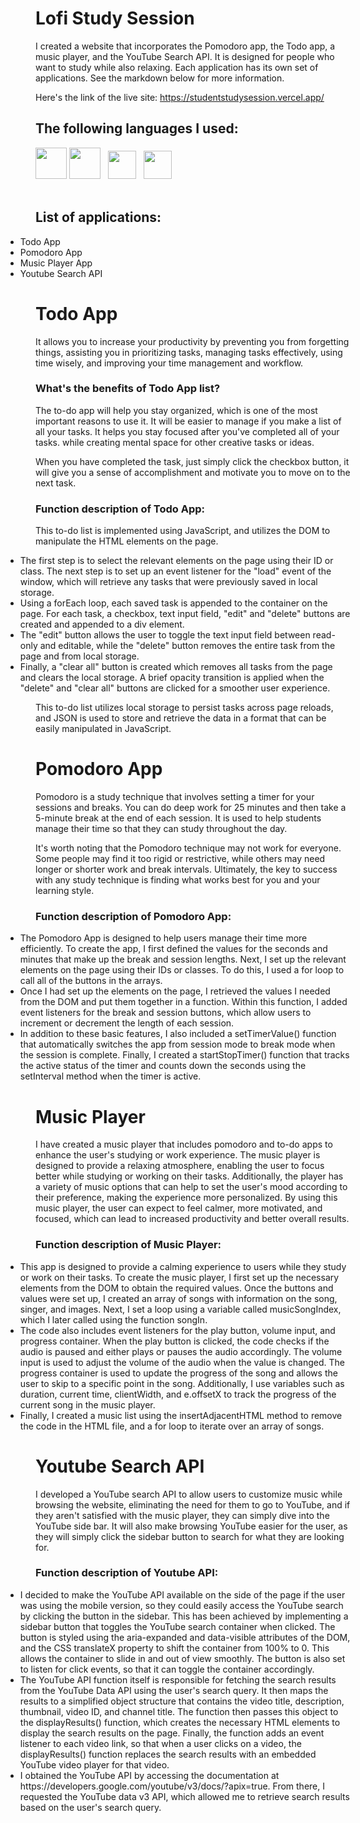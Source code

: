 # Lofi Study Session

I created a website that incorporates the Pomodoro app, the Todo app, a music player, and the YouTube Search API. It is designed for people who want to study while also relaxing. Each application has its own set of applications. See the markdown below for more information.

Here's the link of the live site: https://studentstudysession.vercel.app/

## The following languages I used:

<div align-items: left>
<img src="https://user-images.githubusercontent.com/25181517/192158954-f88b5814-d510-4564-b285-dff7d6400dad.png" width="50">
<img src="https://user-images.githubusercontent.com/25181517/183898674-75a4a1b1-f960-4ea9-abcb-637170a00a75.png" width="50">
&nbsp;
<img src="https://user-images.githubusercontent.com/25181517/192158956-48192682-23d5-4bfc-9dfb-6511ade346bc.png" width="45">
&nbsp;
  <img src="https://user-images.githubusercontent.com/25181517/117447155-6a868a00-af3d-11eb-9cfe-245df15c9f3f.png" width="45">
</div >
<br>

## List of applications:

<ul style="text-align: left;">
<li style="margin-left: -3rem;">Todo App</li>
<li style="margin-left: -3rem;">Pomodoro App</li>
<li style="margin-left: -3rem;">Music Player App</li>
<li style="margin-left: -3rem;">Youtube Search API</li>
</ul>

# Todo App

<p>It allows you to increase your productivity by preventing you from forgetting things, assisting you in prioritizing tasks, managing tasks effectively, using time wisely, and improving your time management and workflow.</p>

### What's the benefits of Todo App list?

The to-do app will help you stay organized, which is one of the most important reasons to use it. It will be easier to manage if you make a list of all your tasks. It helps you stay focused after you've completed all of your tasks. while creating mental space for other creative tasks or ideas.

When you have completed the task, just simply click the checkbox button, it will give you a sense of accomplishment and motivate you to move on to the next task.

### Function description of Todo App:

This to-do list is implemented using JavaScript, and utilizes the DOM to manipulate the HTML elements on the page.

<ul style="text-align: left;">
<li style="margin-left: -3rem;"> The first step is to select the relevant elements on the page using their ID or class. The next step is to set up an event listener for the "load" event of the window, which will retrieve any tasks that were previously saved in local storage.

<li style="margin-left: -3rem;"> Using a forEach loop, each saved task is appended to the container on the page. For each task, a checkbox, text input field, "edit" and "delete" buttons are created and appended to a div element.

<li style="margin-left: -3rem;"> The "edit" button allows the user to toggle the text input field between read-only and editable, while the "delete" button removes the entire task from the page and from local storage.

<li style="margin-left: -3rem;"> Finally, a "clear all" button is created which removes all tasks from the page and clears the local storage. A brief opacity transition is applied when the "delete" and "clear all" buttons are clicked for a smoother user experience.
</ul>

This to-do list utilizes local storage to persist tasks across page reloads, and JSON is used to store and retrieve the data in a format that can be easily manipulated in JavaScript.

# Pomodoro App

Pomodoro is a study technique that involves setting a timer for your sessions and breaks. You can do deep work for 25 minutes and then take a 5-minute break at the end of each session. It is used to help students manage their time so that they can study throughout the day.

It's worth noting that the Pomodoro technique may not work for everyone. Some people may find it too rigid or restrictive, while others may need longer or shorter work and break intervals. Ultimately, the key to success with any study technique is finding what works best for you and your learning style.

### Function description of Pomodoro App:

<ul style="text-align: left;">
<li style="margin-left: -3rem;">The Pomodoro App is designed to help users manage their time more efficiently. To create the app, I first defined the values for the seconds and minutes that make up the break and session lengths. Next, I set up the relevant elements on the page using their IDs or classes. To do this, I used a for loop to call all of the buttons in the arrays.

<li style="margin-left: -3rem;">Once I had set up the elements on the page, I retrieved the values I needed from the DOM and put them together in a function. Within this function, I added event listeners for the break and session buttons, which allow users to increment or decrement the length of each session.

<li style="margin-left: -3rem;">In addition to these basic features, I also included a setTimerValue() function that automatically switches the app from session mode to break mode when the session is complete. Finally, I created a startStopTimer() function that tracks the active status of the timer and counts down the seconds using the setInterval method when the timer is active.
</ul>

# Music Player

I have created a music player that includes pomodoro and to-do apps to enhance the user's studying or work experience. The music player is designed to provide a relaxing atmosphere, enabling the user to focus better while studying or working on their tasks. Additionally, the player has a variety of music options that can help to set the user's mood according to their preference, making the experience more personalized. By using this music player, the user can expect to feel calmer, more motivated, and focused, which can lead to increased productivity and better overall results.

### Function description of Music Player:

<ul style="text-align: left;">
<li style="margin-left: -3rem;">This app is designed to provide a calming experience to users while they study or work on their tasks. To create the music player, I first set up the necessary elements from the DOM to obtain the required values. Once the buttons and values were set up, I created an array of songs with information on the song, singer, and images. Next, I set a loop using a variable called musicSongIndex, which I later called using the function songIn.

<li style="margin-left: -3rem;">The code also includes event listeners for the play button, volume input, and progress container. When the play button is clicked, the code checks if the audio is paused and either plays or pauses the audio accordingly. The volume input is used to adjust the volume of the audio when the value is changed. The progress container is used to update the progress of the song and allows the user to skip to a specific point in the song. Additionally, I use variables such as duration, current time, clientWidth, and e.offsetX to track the progress of the current song in the music player.

<li style="margin-left: -3rem;">Finally, I created a music list using the insertAdjacentHTML method to remove the code in the HTML file, and a for loop to iterate over an array of songs.
</ul>

# Youtube Search API

I developed a YouTube search API to allow users to customize music while browsing the website, eliminating the need for them to go to YouTube, and if they aren't satisfied with the music player, they can simply dive into the YouTube side bar. It will also make browsing YouTube easier for the user, as they will simply click the sidebar button to search for what they are looking for.

### Function description of Youtube API:

<ul style="text-align: left;">
<li style="margin-left: -3rem;">I decided to make the YouTube API available on the side of the page if the user was using the mobile version, so they could easily access the YouTube search by clicking the button in the sidebar. This has been achieved by implementing a sidebar button that toggles the YouTube search container when clicked. The button is styled using the aria-expanded and data-visible attributes of the DOM, and the CSS translateX property to shift the container from 100% to 0. This allows the container to slide in and out of view smoothly. The button is also set to listen for click events, so that it can toggle the container accordingly.

<li style="margin-left: -3rem;">The YouTube API function itself is responsible for fetching the search results from the YouTube Data API using the user's search query. It then maps the results to a simplified object structure that contains the video title, description, thumbnail, video ID, and channel title. The function then passes this object to the displayResults() function, which creates the necessary HTML elements to display the search results on the page. Finally, the function adds an event listener to each video link, so that when a user clicks on a video, the displayResults() function replaces the search results with an embedded YouTube video player for that video.

<li style="margin-left: -3rem;">I obtained the YouTube API by accessing the documentation at https://developers.google.com/youtube/v3/docs/?apix=true. From there, I requested the YouTube data v3 API, which allowed me to retrieve search results based on the user's search query.
</ul>
